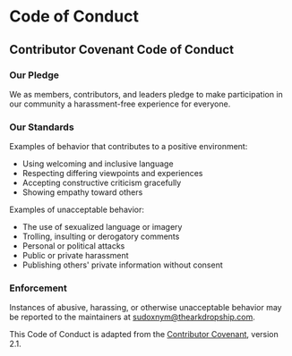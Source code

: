 # Code of Conduct

## Contributor Covenant Code of Conduct

### Our Pledge

We as members, contributors, and leaders pledge to make participation in our
community a harassment-free experience for everyone.

### Our Standards

Examples of behavior that contributes to a positive environment:
- Using welcoming and inclusive language
- Respecting differing viewpoints and experiences
- Accepting constructive criticism gracefully
- Showing empathy toward others

Examples of unacceptable behavior:
- The use of sexualized language or imagery
- Trolling, insulting or derogatory comments
- Personal or political attacks
- Public or private harassment
- Publishing others' private information without consent

### Enforcement

Instances of abusive, harassing, or otherwise unacceptable behavior may be reported
to the maintainers at sudoxnym@thearkdropship.com.

This Code of Conduct is adapted from the [Contributor Covenant](https://www.contributor-covenant.org/), version 2.1.
